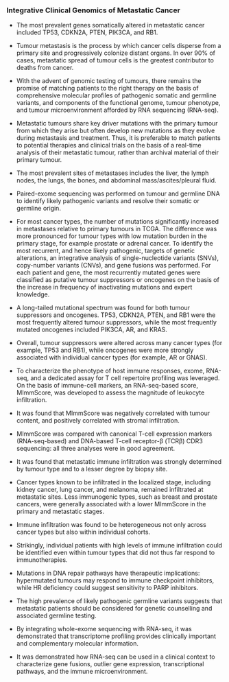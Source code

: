 ### Integrative Clinical Genomics of Metastatic Cancer

* The most prevalent genes somatically altered in metastatic cancer included TP53, CDKN2A, PTEN, PIK3CA, and RB1. 
* Tumour metastasis is the process by which cancer cells disperse from a primary site and progressively colonize distant organs. In over 90% of cases, metastatic spread of tumour cells is the greatest contributor to deaths from cancer.
* With the advent of genomic testing of tumours, there remains the promise of matching patients to the right therapy on the basis of comprehensive molecular profiles of pathogenic somatic and germline variants, and components of the functional genome, tumour phenotype, and tumour microenvironment afforded by RNA sequencing (RNA-seq).
* Metastatic tumours share key driver mutations with the primary tumour from which they arise but often develop new mutations as they evolve during metastasis and treatment. Thus, it is preferable to match patients to potential therapies and clinical trials on the basis of a real-time analysis of their metastatic tumour, rather than archival material of their primary tumour.

* The most prevalent sites of metastases includes the liver, the lymph nodes, the lungs, the bones, and abdominal mass/ascites/pleural fluid.
* Paired-exome sequencing was performed on tumour and germline DNA to identify likely pathogenic variants and resolve their somatic or germline origin.
* For most cancer types, the number of mutations significantly increased in metastases relative to primary tumours in TCGA. The difference was more pronounced for tumour types with low mutation burden in the primary stage, for example prostate or adrenal cancer. To identify the most recurrent, and hence likely pathogenic, targets of genetic alterations, an integrative analysis of single-nucleotide variants (SNVs), copy-number variants (CNVs), and gene fusions was performed. For each patient and gene, the most recurrently mutated genes were classified as putative tumour suppressors or oncogenes on the basis of the increase in frequency of inactivating mutations and expert knowledge.

* A long-tailed mutational spectrum was found for both tumour suppressors and oncogenes. TP53, CDKN2A, PTEN, and RB1 were the most frequently altered tumour suppressors, while the most frequently mutated oncogenes included PIK3CA, AR, and KRAS.
* Overall, tumour suppressors were altered across many cancer types (for example, TP53 and RB1), while oncogenes were more strongly associated with individual cancer types (for example, AR or GNAS).

* To characterize the phenotype of host immune responses, exome, RNA-seq, and a dedicated assay for T cell repertoire profiling was leveraged. On the basis of immune-cell markers, an RNA-seq-based score, MImmScore, was developed to assess the magnitude of leukocyte infiltration.
* It was found that MImmScore was negatively correlated with tumour content, and positively correlated with stromal infiltration.
* MImmScore was compared with canonical T-cell expression markers (RNA-seq-based) and DNA-based T-cell receptor-β (TCRβ) CDR3 sequencing: all three analyses were in good agreement.
* It was found that metastatic immune infiltration was strongly determined by tumour type and to a lesser degree by biopsy site.
* Cancer types known to be infiltrated in the localized stage, including kidney cancer, lung cancer, and melanoma, remained infiltrated at metastatic sites. Less immunogenic types, such as breast and prostate cancers, were generally associated with a lower MImmScore in the primary and metastatic stages.
* Immune infiltration was found to be heterogeneous not only across cancer types but also within individual cohorts.
* Strikingly, individual patients with high levels of immune infiltration could be identified even within tumour types that did not thus far respond to immunotherapies.

* Mutations in DNA repair pathways have therapeutic implications: hypermutated tumours may respond to immune checkpoint inhibitors, while HR deficiency could suggest sensitivity to PARP inhibitors.
* The high prevalence of likely pathogenic germline variants suggests that metastatic patients should be considered for genetic counselling and associated germline testing.
* By integrating whole-exome sequencing with RNA-seq, it was demonstrated that transcriptome profiling provides clinically important and complementary molecular information.
* It was demonstrated how RNA-seq can be used in a clinical context to characterize gene fusions, outlier gene expression, transcriptional pathways, and the immune microenvironment.